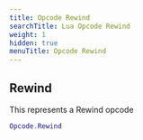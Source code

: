 ```yaml
---
title: Opcode Rewind
searchTitle: Lua Opcode Rewind
weight: 1
hidden: true
menuTitle: Opcode Rewind
---
```

## Rewind

This represents a Rewind opcode
```lua
Opcode.Rewind
```